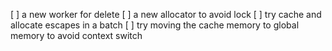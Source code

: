 [ ] a new worker for delete
[ ] a new allocator to avoid lock
[ ] try cache and allocate escapes in a batch
[ ] try moving the cache memory to global memory to avoid context switch